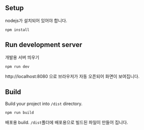 ## Setup
nodejs가 설치되어 있어야 합니다.
```
npm install
```

## Run development server
개발용 서버 띄우기
```
npm run dev
```
http://localhost:8080 으로 브라우저가 자동 오픈되어 화면이 보여집니다.


## Build
Build your project into `/dist` directory.
```
npm run build
```
배포용 build. `/dist`폴더에 배포용으로 빌드된 파일이 만들어 집니다.
